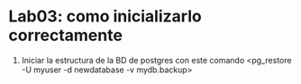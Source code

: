 # Lab03: como inicializarlo correctamente

1. Iniciar la estructura de la BD de postgres con este comando
<pg_restore -U myuser -d newdatabase -v mydb.backup>